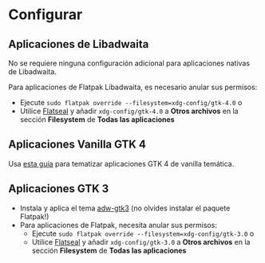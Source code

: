 # Configurar

## Aplicaciones de Libadwaita

No se requiere ninguna configuración adicional para aplicaciones nativas de Libadwaita.

Para aplicaciones de Flatpak Libadwaita, es necesario anular sus permisos:

- Ejecute `sudo flatpak override --filesystem=xdg-config/gtk-4.0` o
- Utilice [Flatseal](https://github.com/tchx84/Flatseal) y añadir `xdg-config/gtk-4.0` a **Otros archivos** en la sección **Filesystem** de **Todas las aplicaciones**

## Aplicaciones Vanilla GTK 4

Usa [esta guía](https://github.com/lassekongo83/adw-gtk3/blob/main/gtk4.md) para tematizar aplicaciones GTK 4 de vanilla temática.

## Aplicaciones GTK 3

- Instala y aplica el tema [adw-gtk3](https://github.com/lassekongo83/adw-gtk3#readme) (no olvides instalar el paquete Flatpak!)
- Para aplicaciones de Flatpak, necesita anular sus permisos:
  - Ejecute `sudo flatpak override --filesystem=xdg-config/gtk-3.0` o
  - Utilice [Flatseal](https://github.com/tchx84/Flatseal) y añadir `xdg-config/gtk-3.0` a **Otros archivos** en la sección **Filesystem** de **Todas las aplicaciones**
